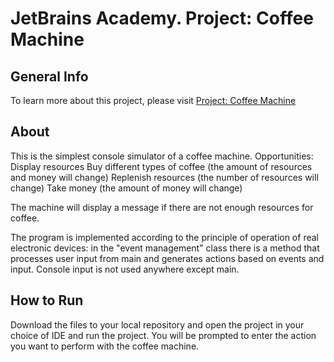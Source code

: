 # JetBrains Academy. Project: Coffee Machine
## General Info
To learn more about this project, please visit [Project: Coffee Machine](https://hyperskill.org/projects/33?track=8)
## About
This is the simplest console simulator of a coffee machine.
Opportunities:
Display resources
Buy different types of coffee (the amount of resources and money will change)
Replenish resources (the number of resources will change)
Take money (the amount of money will change)

The machine will display a message if there are not enough resources for coffee.

The program is implemented according to the principle of operation of real electronic devices: in the "event management" class there is a method that processes user input from main and generates actions based on events and input. Console input is not used anywhere except main.
## How to Run
Download the files to your local repository and open the project in your choice of IDE and run the project. You will be prompted to enter the action you want to perform with the coffee machine.
